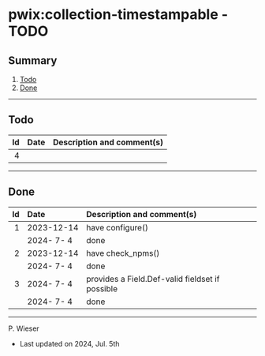 # pwix:collection-timestampable - TODO

## Summary

1. [Todo](#todo)
2. [Done](#done)

---
## Todo

|   Id | Date       | Description and comment(s) |
| ---: | :---       | :---                       |
|    4 |  |  |

---
## Done

|   Id | Date       | Description and comment(s) |
| ---: | :---       | :---                       |
|    1 | 2023-12-14 | have configure() |
|      | 2024- 7- 4 | done |
|    2 | 2023-12-14 | have check_npms() |
|      | 2024- 7- 4 | done |
|    3 | 2024- 7- 4 | provides a Field.Def-valid fieldset if possible |
|      | 2024- 7- 4 | done |

---
P. Wieser
- Last updated on 2024, Jul. 5th
